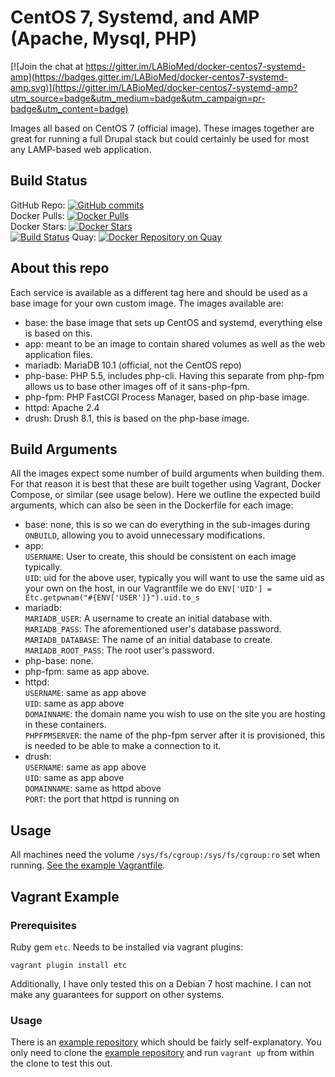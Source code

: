 # CentOS 7, Systemd, and AMP (**A**pache, **M**ysql, **P**HP)

[![Join the chat at https://gitter.im/LABioMed/docker-centos7-systemd-amp](https://badges.gitter.im/LABioMed/docker-centos7-systemd-amp.svg)](https://gitter.im/LABioMed/docker-centos7-systemd-amp?utm_source=badge&utm_medium=badge&utm_campaign=pr-badge&utm_content=badge)

Images all based on CentOS 7 (official image). These images together are great for running a full Drupal stack but could certainly be used for most any LAMP-based web application.
## Build Status
GitHub Repo: [![GitHub commits](https://img.shields.io/github/commits-since/LABioMed/docker-centos7-systemd-amp/99fbe19f80ef67d24018921e74d1c92808519178.svg?maxAge=2592000&label=commits)](https://github.com/LABioMed/docker-centos7-systemd-amp)  
Docker Pulls: [![Docker Pulls](https://img.shields.io/docker/pulls/labiomed/centos7-systemd-amp.svg?maxAge=2592000)](https://hub.docker.com/r/labiomed/centos7-systemd-amp/)  
Docker Stars: [![Docker Stars](https://img.shields.io/docker/stars/labiomed/centos7-systemd-amp.svg?maxAge=2592000)](https://hub.docker.com/r/labiomed/centos7-systemd-amp/)  
[![Build Status](https://travis-ci.org/LABioMed/docker-centos7-systemd-amp.svg?branch=master)](https://travis-ci.org/LABioMed/docker-centos7-systemd-amp)
Quay: [![Docker Repository on Quay](https://quay.io/repository/labiomed/centos7-systemd-amp/status "Docker Repository on Quay")](https://quay.io/repository/labiomed/centos7-systemd-amp)  

## About this repo
Each service is available as a different tag here and should be used as a base image for your own custom image. The images available are:

 * base: the base image that sets up CentOS and systemd, everything else is based on this.
 * app: meant to be an image to contain shared volumes as well as the web application files.
 * mariadb: MariaDB 10.1 (official, not the CentOS repo)
 * php-base: PHP 5.5, includes php-cli. Having this separate from php-fpm allows us to base other images off of it sans-php-fpm.
 * php-fpm: PHP FastCGI Process Manager, based on php-base image.
 * httpd: Apache 2.4
 * drush: Drush 8.1, this is based on the php-base image.

## Build Arguments
All the images expect some number of build arguments when building them. For that reason it is best that these are built together using Vagrant, Docker Compose, or similar (see usage below). Here we outline the expected build arguments, which can also be seen in the Dockerfile for each image:

 * base: none, this is so we can do everything in the sub-images during `ONBUILD`, allowing you to avoid unnecessary modifications.  
 * app:  
   `USERNAME`: User to create, this should be consistent on each image typically.  
   `UID`: uid for the above user, typically you will want to use the same uid as your own on the host, in our Vagrantfile we do `ENV['UID'] = Etc.getpwnam("#{ENV['USER']}").uid.to_s`  
 * mariadb:  
   `MARIADB_USER`:  A username to create an initial database with.  
   `MARIADB_PASS`: The aforementioned user's database password.  
   `MARIADB_DATABASE`: The name of an initial database to create.  
   `MARIADB_ROOT_PASS`: The root user's password.  
 * php-base: none.  
 * php-fpm: same as app above.  
 * httpd:  
   `USERNAME`: same as app above  
   `UID`: same as app above  
   `DOMAINNAME`: the domain name you wish to use on the site you are hosting in these containers.  
   `PHPFPMSERVER`: the name of the php-fpm server after it is provisioned, this is needed to be able to make a connection to it.  
 * drush:  
   `USERNAME`: same as app above  
   `UID`: same as app above  
   `DOMAINNAME`: same as httpd above  
   `PORT`: the port that httpd is running on  

## Usage
All machines need the volume `/sys/fs/cgroup:/sys/fs/cgroup:ro` set when running. [See the example Vagrantfile](https://github.com/LABioMed/docker-centos7-systemd-amp-vagrant).

## Vagrant Example
### Prerequisites
Ruby gem `etc`. Needs to be installed via vagrant plugins: 
```
vagrant plugin install etc
```
Additionally, I have only tested this on a Debian 7 host machine. I can not make any guarantees for support on other systems.

### Usage
There is an [example repository](https://github.com/LABioMed/docker-centos7-systemd-amp-vagrant) which should be fairly self-explanatory. You only need to clone the [example repository](https://github.com/LABioMed/docker-centos7-systemd-amp-vagrant) and run `vagrant up` from within the clone to test this out.

